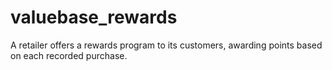 # valuebase_rewards
A retailer offers a rewards program to its customers, awarding points based on each recorded purchase. 
